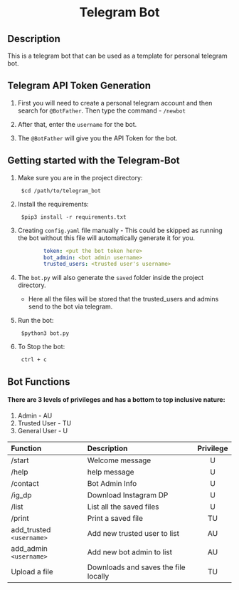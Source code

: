 <p align="center">
	<h1 align="center"> Telegram Bot </h1>
</p>

## Description

This is a telegram bot that can be used as a template for personal telegram bot.

## Telegram API Token Generation

1. First you will need to create a personal telegram account and then search for `@BotFather`. Then type the command - `/newbot`

1. After that, enter the `username` for the bot.

1. The `@BotFather` will give you the API Token for the bot.

## Getting started with the Telegram-Bot

1. Make sure you are in the project directory: 

        $cd /path/to/telegram_bot
        
1. Install the requirements: 

        $pip3 install -r requirements.txt

1. Creating `config.yaml` file manually - This could be skipped as running the bot without this file will automatically generate it for you.

	```yaml
            token: <put the bot token here>
            bot_admin: <bot admin username>
            trusted_users: <trusted user's username>
	
1. The `bot.py` will also generate the `saved` folder inside the project directory.

    - Here all the files will be stored that the trusted_users and admins send to the bot via telegram.

1. Run the bot: 

        $python3 bot.py

1. To Stop the bot: 

        ctrl + c

## Bot Functions

#### There are 3 levels of privileges and has a bottom to top inclusive nature:
1. Admin - AU
1. Trusted User - TU
1. General User - U

|Function|Description|Privilege|
|:---|:---|:---:|
|   /start |   Welcome message |    U   |
|   /help  |   help message    |   U   |
|   /contact    |   Bot Admin Info  |   U   |
|   /ig_dp  |   Download Instagram DP   |   U   |
|   /list   |   List all the saved files    |   U   |
|   /print  |   Print a saved file  |    TU  |
| add_trusted `<username>` | Add new trusted user to list | AU|
| add_admin `<username>` | Add new bot admin to list | AU|
|   Upload a file | Downloads and saves the file locally | TU |

